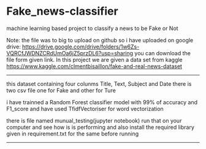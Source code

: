 # Fake_news-classifier
machine learning based project to classify a news to be Fake or Not

Note: the file was to big to upload on github so i have uploaded on google drive: https://drive.google.com/drive/folders/1w6Zs-VQRCfJWDNZCRdUmOa6jZ5przDL6?usp=sharing
you can download the file form given link.
In this project we are given a data set from kaggle https://www.kaggle.com/clmentbisaillon/fake-and-real-news-dataset
***
this dataset containing four colunms Title, Text, Subject and Date 
there is two csv file one for Fake and other for Ture

i have trainned a  Random Forest classifier model with 99% of accuracy and F1_score  and have used TfidfVectoriser for word vectorization

there is file named munual_testing(jupyter notebook) run that on your computer and see how is is performing and also install the
required library given in requirement.txt for the same before running

***
